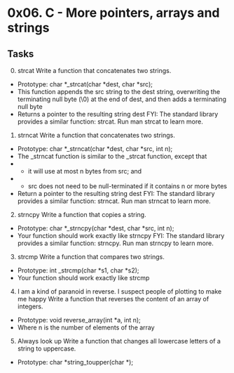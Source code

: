 # 0x06. C - More pointers, arrays and strings
## Tasks
0. strcat
Write a function that concatenates two strings.
- Prototype: char *_strcat(char *dest, char *src);
- This function appends the src string to the dest string, overwriting the terminating null byte (\0) at the end of dest, and then adds a terminating null byte
- Returns a pointer to the resulting string dest
FYI: The standard library provides a similar function: strcat. Run man strcat to learn more.
1. strncat
Write a function that concatenates two strings.
- Prototype: char *_strncat(char *dest, char *src, int n);
- The _strncat function is similar to the _strcat function, except that
- - it will use at most n bytes from src; and
- - src does not need to be null-terminated if it contains n or more bytes
- Return a pointer to the resulting string dest
FYI: The standard library provides a similar function: strncat. Run man strncat to learn more.
2. strncpy
Write a function that copies a string.
- Prototype: char *_strncpy(char *dest, char *src, int n);
- Your function should work exactly like strncpy
FYI: The standard library provides a similar function: strncpy. Run man strncpy to learn more.
3. strcmp
Write a function that compares two strings.
- Prototype: int _strcmp(char *s1, char *s2);
- Your function should work exactly like strcmp
4. I am a kind of paranoid in reverse. I suspect people of plotting to make me happy
Write a function that reverses the content of an array of integers.
- Prototype: void reverse_array(int *a, int n);
- Where n is the number of elements of the array
5. Always look up
Write a function that changes all lowercase letters of a string to uppercase.
- Prototype: char *string_toupper(char *);

